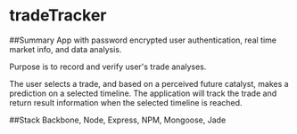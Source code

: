 # tradeTracker

##Summary
App with password encrypted user authentication, real time market info, and data analysis. 

Purpose is to record and verify user's trade analyses. 

The user selects a trade, and based on a perceived future catalyst, makes a prediction on a selected timeline. The application will track the trade and return result information when the selected timeline is reached. 



##Stack
Backbone, Node, Express, NPM, Mongoose, Jade
